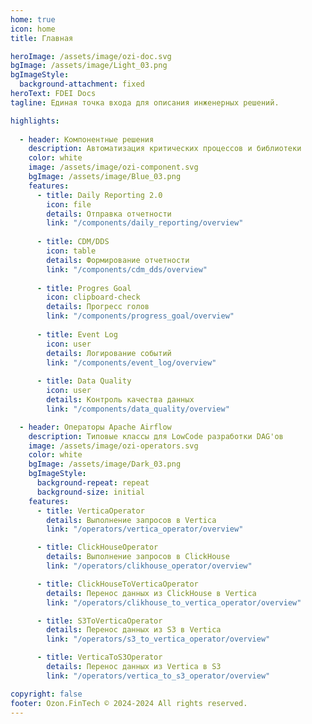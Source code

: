 ```yaml
---
home: true
icon: home
title: Главная

heroImage: /assets/image/ozi-doc.svg
bgImage: /assets/image/Light_03.png
bgImageStyle:
  background-attachment: fixed
heroText: FDEI Docs
tagline: Единая точка входа для описания инженерных решений.

highlights:
  
  - header: Компонентные решения
    description: Автоматизация критических процессов и библиотеки
    color: white
    image: /assets/image/ozi-component.svg
    bgImage: /assets/image/Blue_03.png
    features:
      - title: Daily Reporting 2.0
        icon: file
        details: Отправка отчетности
        link: "/components/daily_reporting/overview"
        
      - title: CDM/DDS
        icon: table
        details: Формирование отчетности
        link: "/components/cdm_dds/overview"
        
      - title: Progres Goal
        icon: clipboard-check
        details: Прогресс голов
        link: "/components/progress_goal/overview"
        
      - title: Event Log
        icon: user
        details: Логирование событий
        link: "/components/event_log/overview"
        
      - title: Data Quality
        icon: user
        details: Контроль качества данных
        link: "/components/data_quality/overview"

  - header: Операторы Apache Airflow
    description: Типовые классы для LowCode разработки DAG'ов
    image: /assets/image/ozi-operators.svg
    color: white
    bgImage: /assets/image/Dark_03.png
    bgImageStyle:
      background-repeat: repeat
      background-size: initial
    features:
      - title: VerticaOperator
        details: Выполнение запросов в Vertica
        link: "/operators/vertica_operator/overview"

      - title: ClickHouseOperator
        details: Выполнение запросов в ClickHouse
        link: "/operators/clikhouse_operator/overview"

      - title: ClickHouseToVerticaOperator
        details: Перенос данных из ClickHouse в Vertica
        link: "/operators/clikhouse_to_vertica_operator/overview"

      - title: S3ToVerticaOperator
        details: Перенос данных из S3 в Vertica
        link: "/operators/s3_to_vertica_operator/overview"

      - title: VerticaToS3Operator 
        details: Перенос данных из Vertica в S3
        link: "/operators/vertica_to_s3_operator/overview"

copyright: false
footer: Ozon.FinTech © 2024-2024 All rights reserved.
---
```


